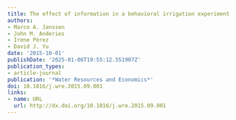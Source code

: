 ```yaml
---
title: The effect of information in a behavioral irrigation experiment
authors:
- Marco A. Janssen
- John M. Anderies
- Irene Pérez
- David J. Yu
date: '2015-10-01'
publishDate: '2025-01-06T19:55:12.551907Z'
publication_types:
- article-journal
publication: '*Water Resources and Economics*'
doi: 10.1016/j.wre.2015.09.001
links:
- name: URL
  url: http://dx.doi.org/10.1016/j.wre.2015.09.001
---
```

